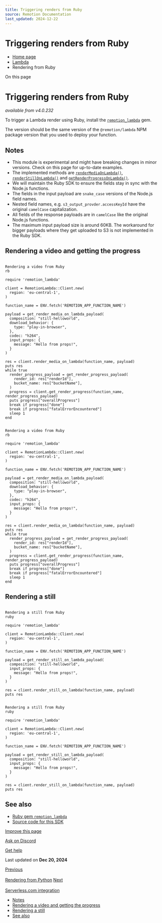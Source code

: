 ```yaml
---
title: Triggering renders from Ruby
source: Remotion Documentation
last_updated: 2024-12-22
---
```


# Triggering renders from Ruby

- [Home page](/)
- [Lambda](/docs/lambda)
- Rendering from Ruby

On this page

# Triggering renders from Ruby

_available from v4.0.232_

To trigger a Lambda render using Ruby, install the [`remotion_lambda`](https://rubygems.org/gems/remotion_lambda) gem.

The version should be the same version of the `@remotion/lambda` NPM package version that you used to deploy your function.

## Notes [​](\#notes "Direct link to Notes")

- This module is experimental and might have breaking changes in minor versions. Check on this page for up-to-date examples.
- The implemented methods are [`renderMediaOnLambda()`](/docs/lambda/rendermediaonlambda), [`renderStillOnLambda()`](/docs/lambda/renderstillonlambda) and [`getRenderProgressOnLambda()`](/docs/lambda/getrenderprogress).
- We will maintain the Ruby SDK to ensure the fields stay in sync with the Node.js functions.
- The fields in the input payload are `snake_case` versions of the Node.js field names.
- Nested field names, e.g. `s3_output_provder.accessKeyId` have the original `camelCase` capitalization.
- All fields of the response payloads are in `camelCase` like the original Node.js functions.
- The maximum input payload size is around 60KB. The workaround for bigger payloads where they get uploaded to S3 is not implemented in the Ruby SDK.

## Rendering a video and getting the progress [​](\#rendering-a-video-and-getting-the-progress "Direct link to Rendering a video and getting the progress")

```

Rendering a video from Ruby
rb

require 'remotion_lambda'

client = RemotionLambda::Client.new(
  region: 'eu-central-1',
)

function_name = ENV.fetch('REMOTION_APP_FUNCTION_NAME')

payload = get_render_media_on_lambda_payload(
  composition: "still-helloworld",
  download_behavior: {
    type: "play-in-browser",
  },
  codec: "h264",
  input_props: {
    message: "Hello from props!",
  }
)

res = client.render_media_on_lambda(function_name, payload)
puts res
while true
  render_progress_payload = get_render_progress_payload(
    render_id: res["renderId"],
    bucket_name: res["bucketName"],
  )
  progress = client.get_render_progress(function_name, render_progress_payload)
  puts progress["overallProgress"]
  break if progress["done"]
  break if progress["fatalErrorEncountered"]
  sleep 1
end
```

```

Rendering a video from Ruby
rb

require 'remotion_lambda'

client = RemotionLambda::Client.new(
  region: 'eu-central-1',
)

function_name = ENV.fetch('REMOTION_APP_FUNCTION_NAME')

payload = get_render_media_on_lambda_payload(
  composition: "still-helloworld",
  download_behavior: {
    type: "play-in-browser",
  },
  codec: "h264",
  input_props: {
    message: "Hello from props!",
  }
)

res = client.render_media_on_lambda(function_name, payload)
puts res
while true
  render_progress_payload = get_render_progress_payload(
    render_id: res["renderId"],
    bucket_name: res["bucketName"],
  )
  progress = client.get_render_progress(function_name, render_progress_payload)
  puts progress["overallProgress"]
  break if progress["done"]
  break if progress["fatalErrorEncountered"]
  sleep 1
end
```

## Rendering a still [​](\#rendering-a-still "Direct link to Rendering a still")

```

Rendering a still from Ruby
ruby

require 'remotion_lambda'

client = RemotionLambda::Client.new(
  region: 'eu-central-1',
)

function_name = ENV.fetch('REMOTION_APP_FUNCTION_NAME')

payload = get_render_still_on_lambda_payload(
  composition: "still-helloworld",
  input_props: {
    message: "Hello from props!",
  }
)

res = client.render_still_on_lambda(function_name, payload)
puts res
```

```

Rendering a still from Ruby
ruby

require 'remotion_lambda'

client = RemotionLambda::Client.new(
  region: 'eu-central-1',
)

function_name = ENV.fetch('REMOTION_APP_FUNCTION_NAME')

payload = get_render_still_on_lambda_payload(
  composition: "still-helloworld",
  input_props: {
    message: "Hello from props!",
  }
)

res = client.render_still_on_lambda(function_name, payload)
puts res
```

## See also [​](\#see-also "Direct link to See also")

- [Ruby gem `remotion_lambda`](https://rubygems.org/gems/remotion_lambda)
- [Source code for this SDK](https://github.com/remotion-dev/remotion/tree/main/packages/lambda-ruby)

[Improve this page](https://github.com/remotion-dev/remotion/edit/main/packages/docs/docs/lambda/ruby.mdx)

[Ask on Discord](https://remotion.dev/discord)

[Get help](/docs/get-help)

Last updated on **Dec 20, 2024**

[Previous\
\
Rendering from Python](/docs/lambda/python) [Next\
\
Serverless.com integration](/docs/lambda/serverless-framework-integration)

- [Notes](#notes)
- [Rendering a video and getting the progress](#rendering-a-video-and-getting-the-progress)
- [Rendering a still](#rendering-a-still)
- [See also](#see-also)
